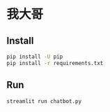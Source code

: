 # 我大哥

## Install

```bash
pip install -U pip
pip install -r requirements.txt
```

## Run

```bash
streamlit run chatbot.py
```
